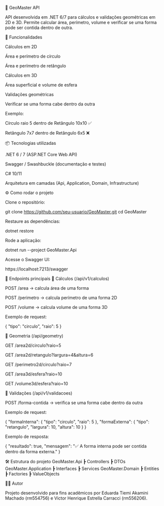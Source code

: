📐 GeoMaster API

API desenvolvida em .NET 6/7 para cálculos e validações geométricas em 2D e 3D.
Permite calcular área, perímetro, volume e verificar se uma forma pode ser contida dentro de outra.

🚀 Funcionalidades

Cálculos em 2D

Área e perímetro de círculo

Área e perímetro de retângulo

Cálculos em 3D

Área superficial e volume de esfera

Validações geométricas

Verificar se uma forma cabe dentro da outra

Exemplo:

Círculo raio 5 dentro de Retângulo 10x10 ✅

Retângulo 7x7 dentro de Retângulo 6x5 ❌

📦 Tecnologias utilizadas

.NET 6 / 7 (ASP.NET Core Web API)

Swagger / Swashbuckle (documentação e testes)

C# 10/11

Arquitetura em camadas (Api, Application, Domain, Infrastructure)

⚙️ Como rodar o projeto

Clone o repositório:

git clone https://github.com/seu-usuario/GeoMaster.git
cd GeoMaster


Restaure as dependências:

dotnet restore


Rode a aplicação:

dotnet run --project GeoMaster.Api


Acesse o Swagger UI:

https://localhost:7213/swagger

🔗 Endpoints principais
📌 Cálculos (/api/v1/calculos)

POST /area → calcula área de uma forma

POST /perimetro → calcula perímetro de uma forma 2D

POST /volume → calcula volume de uma forma 3D

Exemplo de request:

{
  "tipo": "circulo",
  "raio": 5
}

📌 Geometria (/api/geometry)

GET /area2d/circulo?raio=5

GET /area2d/retangulo?largura=4&altura=6

GET /perimetro2d/circulo?raio=7

GET /area3d/esfera?raio=10

GET /volume3d/esfera?raio=10

📌 Validações (/api/v1/validacoes)

POST /forma-contida → verifica se uma forma cabe dentro da outra

Exemplo de request:

{
  "formaInterna": { "tipo": "circulo", "raio": 5 },
  "formaExterna": { "tipo": "retangulo", "largura": 10, "altura": 10 }
}


Exemplo de resposta:

{
  "resultado": true,
  "mensagem": "✅ A forma interna pode ser contida dentro da forma externa."
}

🛠 Estrutura do projeto
GeoMaster.Api
 ┣ Controllers
 ┣ DTOs
GeoMaster.Application
 ┣ Interfaces
 ┣ Services
GeoMaster.Domain
 ┣ Entities
 ┣ Factories
 ┣ ValueObjects

👨‍💻 Autor

Projeto desenvolvido para fins acadêmicos por Eduarda Tiemi Akamini Machado (rm554756) e Victor Henrique Estrella Carracci (rm556206).
